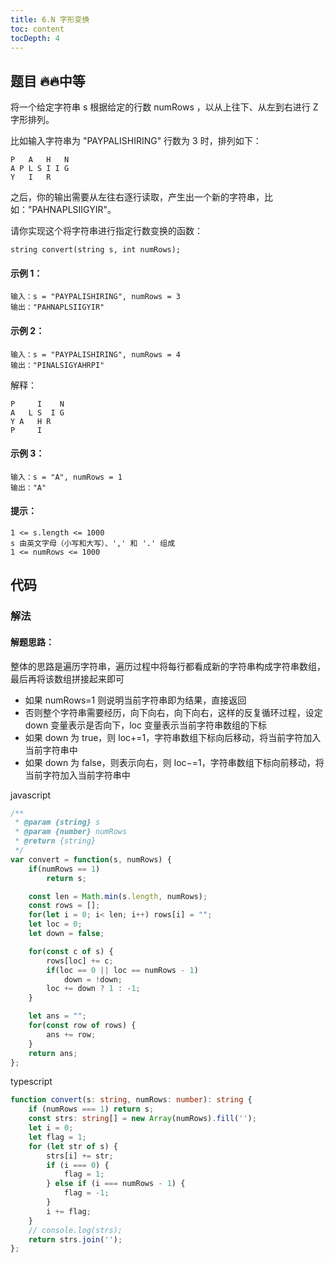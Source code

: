 ```yaml
---
title: 6.N 字形变换
toc: content
tocDepth: 4
---
```


## 题目 🔥🔥中等
将一个给定字符串 s 根据给定的行数 numRows ，以从上往下、从左到右进行 Z 字形排列。

比如输入字符串为 "PAYPALISHIRING" 行数为 3 时，排列如下：
```
P   A   H   N
A P L S I I G
Y   I   R
```


之后，你的输出需要从左往右逐行读取，产生出一个新的字符串，比如："PAHNAPLSIIGYIR"。

请你实现这个将字符串进行指定行数变换的函数：
```
string convert(string s, int numRows);
```

#### 示例 1：
```
输入：s = "PAYPALISHIRING", numRows = 3
输出："PAHNAPLSIIGYIR"
```
#### 示例 2：

```
输入：s = "PAYPALISHIRING", numRows = 4
输出："PINALSIGYAHRPI"
```
解释：
```
P     I    N
A   L S  I G
Y A   H R
P     I
```
#### 示例 3：
```
输入：s = "A", numRows = 1
输出："A"
```

#### 提示：
```
1 <= s.length <= 1000
s 由英文字母（小写和大写）、',' 和 '.' 组成
1 <= numRows <= 1000
```

## 代码

### 解法

#### 解题思路：
整体的思路是遍历字符串，遍历过程中将每行都看成新的字符串构成字符串数组，最后再将该数组拼接起来即可
- 如果 numRows=1 则说明当前字符串即为结果，直接返回
- 否则整个字符串需要经历，向下向右，向下向右，这样的反复循环过程，设定 down 变量表示是否向下，loc 变量表示当前字符串数组的下标
- 如果 down 为 true，则 loc+=1，字符串数组下标向后移动，将当前字符加入当前字符串中
- 如果 down 为 false，则表示向右，则 loc−=1，字符串数组下标向前移动，将当前字符加入当前字符串中

javascript
```js
/**
 * @param {string} s
 * @param {number} numRows
 * @return {string}
 */
var convert = function(s, numRows) {
    if(numRows == 1)
        return s;

    const len = Math.min(s.length, numRows);
    const rows = [];
    for(let i = 0; i< len; i++) rows[i] = "";
    let loc = 0;
    let down = false;

    for(const c of s) {
        rows[loc] += c;
        if(loc == 0 || loc == numRows - 1)
            down = !down;
        loc += down ? 1 : -1;
    }

    let ans = "";
    for(const row of rows) {
        ans += row;
    }
    return ans;
};

```


typescript
```ts
function convert(s: string, numRows: number): string {
    if (numRows === 1) return s;
    const strs: string[] = new Array(numRows).fill('');
    let i = 0;
    let flag = 1;
    for (let str of s) {
        strs[i] += str;
        if (i === 0) {
            flag = 1;
        } else if (i === numRows - 1) {
            flag = -1;
        }
        i += flag;
    }
    // console.log(strs);
    return strs.join('');
};
```
